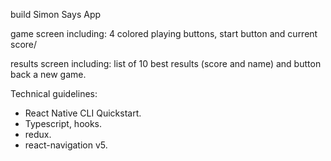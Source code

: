 build Simon Says App

game screen including: 4 colored playing buttons, start button and current score/

results screen including: list of 10 best results (score and name) and button back a new game.

Technical guidelines:
  - React Native CLI Quickstart.
  - Typescript, hooks.
  - redux.
  - react-navigation v5.

